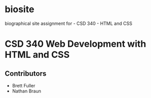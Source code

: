 # biosite
biographical site assignment for - CSD 340 - HTML and CSS
<h1>CSD 340 Web Development with HTML and CSS</h1>
<h2>Contributors</h2>
<ul>
  <li>Brett Fuller</li>
  <li>Nathan Braun</li>
</ul>
